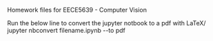 Homework files for EECE5639 - Computer Vision

Run the below line to convert the jupyter notbook to a pdf with LaTeX/
jupyter nbconvert filename.ipynb --to pdf

